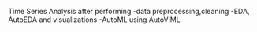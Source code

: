 Time Series Analysis after performing
-data preprocessing,cleaning
-EDA, AutoEDA and visualizations
-AutoML using AutoViML
